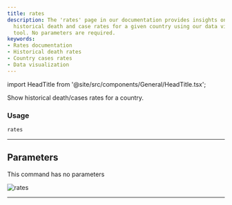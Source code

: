 ```yaml
---
title: rates
description: The 'rates' page in our documentation provides insights on how to access
  historical death and case rates for a given country using our data visualization
  tool. No parameters are required.
keywords:
- Rates documentation
- Historical death rates
- Country cases rates
- Data visualization
---
```


import HeadTitle from '@site/src/components/General/HeadTitle.tsx';

<HeadTitle title="alt/covid/rates - Reference | OpenBB Terminal Docs" />

Show historical death/cases rates for a country.

### Usage

```python
rates
```

---

## Parameters

This command has no parameters


![rates](https://user-images.githubusercontent.com/46355364/153898007-a051dc1c-4b03-4c3c-ae72-c61da8f732ff.png)

---
